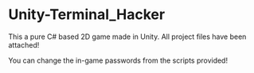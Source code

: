# Unity-Terminal_Hacker

This a pure C# based 2D game made in Unity. All project files have been attached!

You can change the in-game passwords from the scripts provided!
